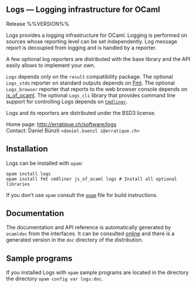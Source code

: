 Logs — Logging infrastructure for OCaml
-------------------------------------------------------------------------------
Release %%VERSION%%

Logs provides a logging infrastructure for OCaml. Logging is performed
on sources whose reporting level can be set independently. Log message
report is decoupled from logging and is handled by a reporter.

A few optional log reporters are distributed with the base library and
the API easily allows to implement your own.

`Logs` depends only on the `result` compatibility package. The
optional `Logs_stdo` reporter on standard outputs depends on [Fmt][1].
The optional `Logs_browser` reporter that reports to the web browser
console depends on [js_of_ocaml][2]. The optional `Logs_cli` library
that provides command line support for controlling Logs depends on
[`Cmdliner`][3].

Logs and its reporters are distributed under the BSD3 license.

[1]: http://ocsigen.org/js_of_ocaml/
[2]: http://erratique.ch/software/fmt
[3]: http://erratique.ch/software/cmdliner

Home page: http://erratique.ch/software/logs  
Contact: Daniel Bünzli `<daniel.buenzl i@erratique.ch>`

## Installation

Logs can be installed with `opam`:

    opam install logs
    opam install fmt cmdliner js_of_ocaml logs # Install all optional libraries

If you don't use `opam` consult the [`opam`](opam) file for build
instructions.

## Documentation

The documentation and API reference is automatically generated by
`ocamldoc` from the interfaces. It can be consulted [online][5]
and there is a generated version in the `doc` directory of the
distribution.

[5]: http://erratique.ch/software/logs/doc/

## Sample programs

If you installed Logs with `opam` sample programs are located in the directory
the directory `opam config var logs:doc`.


